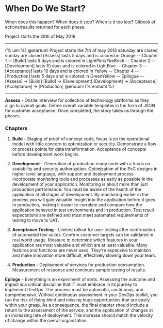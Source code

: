 # When Do We Start?

When does this happen? When does it stop? When is it too late?
Gitbook of actions/results returned for each phase.

Project starts the 28th of May 2018

---

{% uml %}
@startuml
Project starts the 7th of may 2018
saturday are closed
sunday are closed
[Assess] lasts 5 days and is colored in Orange
-- Chapter 1 --
[Build] lasts 5 days and is colored in LightPink/FireBrick
-- Chapter 2 --
[Development] lasts 10 days and is colored in LightBlue
-- Chapter 3 --
[Acceptance] lasts 10 days and is colored in Yellow
-- Chapter 4 --
[Production] lasts 5 days and is colored in GreenYellow
-- Epilogue --
[Assess] -> [Build]
[Build] -> [Development]
[Development] -> [Acceptance]
[Acceptance] -> [Production]
@enduml
{% enduml %}

---

**Assess** - Onsite interview for collection of technology platforms as they align to overall goals. Define overall variable templates in the form of JSON for customer acceptance. Once completed, the story takes us through the phases.

### Chapters

1. **Build** - Staging of proof of concept code, focus is on the operational model with little concern to optimization or security. Demonstrate a flow or process points for data transformation. Acceptance of concepts before development work begins.

1. **Development** - Generation of production ready code with a focus on scalability and security authorization. Optimization of the PoC designs in higher level language, with support and deployment process. Incorporate monitoring tools and processes as early as possible in the development of your application. Monitoring is about more than just production performance: You must be aware of the health of the application at all stages of development. By monitoring earlier in the process you will gain valuable insight into the application before it goes to production, making it easier to correlate and compare how the application behaved in test environments and in production. Test result expectations are defined and must meet automated requirements of testing to move to UAT.

1. **Acceptance Testing** - Limited rollout for user testing after confirmation of automated test suites. Confirm customer targets can be validated in real world usage. Measure to determine which features in your application are most valuable and which are at least valuable. Many features and functions are never used. They're expensive to maintain and make innovation more difficult, effectively slowing down your team.

1. **Production** - Deployment of services for production consumption. Measurement of response and continues sample testing of results.


**Epiloge** - Everything is an experiment of sorts. Assessing the outcome and impact is a critical discipline that IT must embrace in its journey to implement DevOps. The process must be automatic, continuous, and comprehensive. Without continuous assessment in your DevOps toolkit, you run the risk of flying blind and missing huge opportunities that are easily within your grasp. As a consequence, the final chapter should include a return to the assessment of the service, and the application of changes at an increasing rate of deployment. This increase should match the velocity of change within the overall organization.
